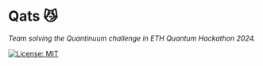 # Qats 😼
_Team solving the Quantinuum challenge in ETH Quantum Hackathon 2024._

[![License: MIT](https://img.shields.io/badge/License-MIT-yellow.svg)](https://opensource.org/licenses/MIT)


